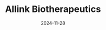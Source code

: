 ---  
layout: startup_page  
title: "Allink Biotherapeutics"  
id: "allinkbio.com"  
permalink: "/allinkbiotherapeuticsallinkbio.com11282024/"  
website: "https://www.allinkbio.com/"  
funding_round: "Series A"  
funding_amount: "$42M"  
investors: "Lanchi Ventures, Yuanbio Venture Capital, Legend Capital, C&D Emerging Industry Equity Investment, Gaorong Ventures, Med-Fine Capital"  
about: "Allink Biotherapeutics is a clinical-stage biotechnology company developing next-generation bispecific antibody and antibody-drug conjugate (ADC) therapeutics for oncology and immunology diseases. The company focuses on creating First-in-Class (FIC) and Best-in-Class (BIC) therapeutics to address critical unmet medical needs globally. Their innovative platforms are driving the development of a diverse pipeline of promising drug candidates."  
markets: "Biotechnology, Oncology, Immunology, Drug Discovery"  
hq: "Shanghai, China"  
founded_year: "2023"  
linkedin: "https://www.linkedin.com/company/allinkbio"  
twitter: ""  
instagram: ""  
facebook: ""  
crunchbase: "https://www.crunchbase.com/organization/allink-biotherapeutics"  
pitchbook: "https://pitchbook.com/profiles/company/539772-67"  

date_display: "28-Nov-2024"  
date: "2024-11-28"

# SEO Optimization  
meta_title: "Allink Biotherapeutics - Series A Funding ($42M)"  
meta_description: "Allink Biotherapeutics, Allink Biotherapeutics is a clinical-stage biotechnology company developing next-generation bispecific antibody and antibody-drug conjugate (ADC) ther..."  
meta_keywords: "Allink Biotherapeutics, Biotechnology, Oncology, Immunology, Drug Discovery, Series A funding"  
canonical_url: "https://startup.projectstartups.com/allinkbiotherapeuticsallinkbio.com11282024/"  
---